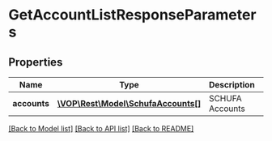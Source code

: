 # GetAccountListResponseParameters

## Properties
Name | Type | Description | Notes
------------ | ------------- | ------------- | -------------
**accounts** | [**\VOP\Rest\Model\SchufaAccounts[]**](SchufaAccounts.md) | SCHUFA Accounts | [optional] 

[[Back to Model list]](../../README.md#documentation-for-models) [[Back to API list]](../../README.md#documentation-for-api-endpoints) [[Back to README]](../../README.md)

